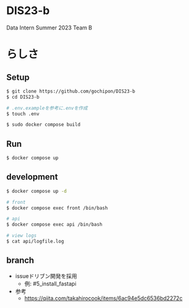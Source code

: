 # DIS23-b
Data Intern Summer 2023 Team B

# らしさ

## Setup
```bash
$ git clone https://github.com/gochipon/DIS23-b
$ cd DIS23-b

# .env.exampleを参考に.envを作成
$ touch .env

$ sudo docker compose build
```

## Run
```bash
$ docker compose up
```

## development
```bash
$ docker compose up -d

# front
$ docker compose exec front /bin/bash

# api
$ docker compose exec api /bin/bash

# view logs
$ cat api/logfile.log
```

## branch
- issueドリブン開発を採用
    - 例: #5_install_fastapi
- 参考
    - https://qiita.com/takahirocook/items/6ac94e5dc6536bd2272c
